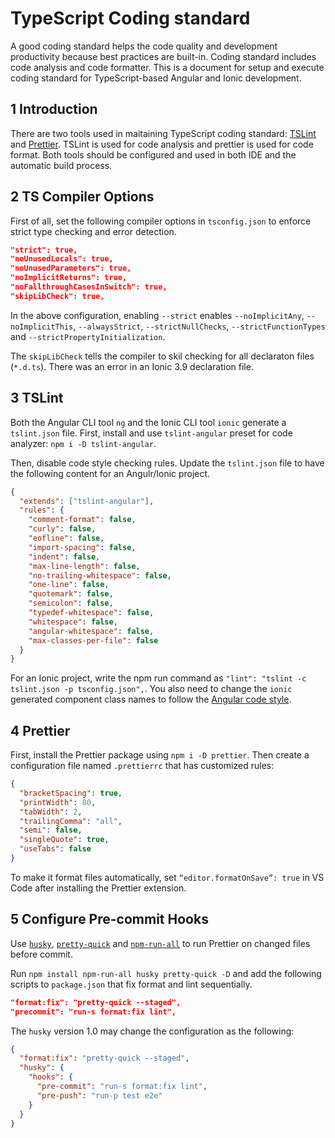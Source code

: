 # TypeScript Coding standard

A good coding standard helps the code quality and development productivity because best practices are built-in. Coding standard includes code analysis and code formatter. This is a document for setup and execute coding standard for TypeScript-based Angular and Ionic development.

## 1 Introduction

There are two tools used in maitaining TypeScript coding standard: [TSLint](https://github.com/palantir/tslint) and [Prettier](https://prettier.io/). TSLint is used for code analysis and prettier is used for code format. Both tools should be configured and used in both IDE and the automatic build process.

## 2 TS Compiler Options

First of all, set the following compiler options in `tsconfig.json` to enforce strict type checking and error detection.

```json
"strict": true,
"noUnusedLocals": true,
"noUnusedParameters": true,
"noImplicitReturns": true,
"noFallthroughCasesInSwitch": true,
"skipLibCheck": true,
```

In the above configuration, enabling `--strict` enables `--noImplicitAny`, `--noImplicitThis`, `--alwaysStrict`, `--strictNullChecks`, `--strictFunctionTypes` and `--strictPropertyInitialization`.

The `skipLibCheck` tells the compiler to skil checking for all declaraton files (`*.d.ts`). There was an error in an Ionic 3.9 declaration file.

## 3 TSLint

Both the Angular CLI tool `ng` and the Ionic CLI tool `ionic` generate a `tslint.json` file. First, install and use `tslint-angular` preset for code analyzer: `npm i -D tslint-angular`.

Then, disable code style checking rules. Update the `tslint.json` file to have the following content for an Angulr/Ionic project.

```json
{
  "extends": ["tslint-angular"],
  "rules": {
    "comment-format": false,
    "curly": false,
    "eofline": false,
    "import-spacing": false,
    "indent": false,
    "max-line-length": false,
    "no-trailing-whitespace": false,
    "one-line": false,
    "quotemark": false,
    "semicolon": false,
    "typedef-whitespace": false,
    "whitespace": false,
    "angular-whitespace": false,
    "max-classes-per-file": false
  }
}
```

For an Ionic project, write the npm run command as `"lint": "tslint -c tslint.json -p tsconfig.json",`. You also need to change the `ionic` generated component class names to follow the [Angular code style](https://angular.io/guide/styleguide).

## 4 Prettier

First, install the Prettier package using `npm i -D prettier`. Then create a configuration file named `.prettierrc` that has customized rules:

```json
{
  "bracketSpacing": true,
  "printWidth": 80,
  "tabWidth": 2,
  "trailingComma": "all",
  "semi": false,
  "singleQuote": true,
  "useTabs": false
}
```

To make it format files automatically, set `“editor.formatOnSave”: true` in VS Code after installing the Prettier extension.

## 5 Configure Pre-commit Hooks

Use [`husky`](https://github.com/typicode/husky), [`pretty-quick`](https://github.com/azz/pretty-quick) and [`npm-run-all`](https://github.com/mysticatea/npm-run-all) to run Prettier on changed files before commit.

Run `npm install npm-run-all husky pretty-quick -D` and add the following scripts to `package.json` that fix format and lint sequentially.

```json
"format:fix": "pretty-quick --staged",
"precommit": "run-s format:fix lint",
```

The `husky` version 1.0 may change the configuration as the following:

```json
{
  "format:fix": "pretty-quick --staged",
  "husky": {
    "hooks": {
      "pre-commit": "run-s format:fix lint",
      "pre-push": "run-p test e2e"
    }
  }
}
```
